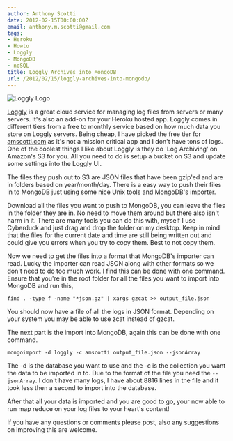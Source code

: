 ```yaml
---
author: Anthony Scotti
date: 2012-02-15T00:00:00Z
email: anthony.m.scotti@gmail.com
tags:
- Heroku
- Howto
- Loggly
- MongoDB
- noSQL
title: Loggly Archives into MongoDB
url: /2012/02/15/loggly-archives-into-mongodb/
---
```


![Loggly Logo](http://www.128bitstudios.com/wp-content/uploads/2012/02/loggly-logo.jpg)

[Loggly](http://loggly.com) is a great cloud service for managing log files from servers or many servers. It's also an add-on for your Heroku hosted app. Loggly comes in different tiers from a free to monthly service based on how much data you store on Loggly servers. Being cheap, I have picked the free tier for [amscotti.com](http://amscotti.com/) as it's not a mission critical app and I don't have tons of logs. One of the coolest things I like about Loggly is they do 'Log Archiving' on Amazon's S3 for you. All you need to do is setup a bucket on S3 and update some settings into the Loggly UI.

The files they push out to S3 are JSON files that have been gzip'ed and are in folders based on year/month/day. There is a easy way to push their files in to MongoDB just using some nice Unix tools and MongoDB's importer.

Download all the files you want to push to MongoDB, you can leave the files in the folder they are in. No need to move them around but there also isn't harm in it. There are many tools you can do this with, myself I use Cyberduck and just drag and drop the folder on my desktop. Keep in mind that the files for the current date and time are still being written out and could give you errors when you try to copy them. Best to not copy them.

Now we need to get the files into a format that MongoDB's importer can read. Lucky the importer can read JSON along with other formats so we don't need to do too much work. I find this can be done with one command. Ensure that you're in the root folder for all the files you want to import into MongoDB and run this,
```
find . -type f -name "*json.gz" | xargs gzcat >> output_file.json
```
You should now have a file of all the logs in JSON format. Depending on your system you may be able to use zcat instead of gzcat.

The next part is the import into MongoDB, again this can be done with one command.
```
mongoimport -d loggly -c amscotti output_file.json --jsonArray
```
The -d is the database you want to use and the -c is the collection you want the data to be imported in to. Due to the format of the file you need the `--jsonArray`. I don't have many logs, I have about 8816 lines in the file and it took less then a second to import into the database.

After that all your data is imported and you are good to go, your now able to run map reduce on your log files to your heart's content!

If you have any questions or comments please post, also any suggestions on improving this are welcome.
